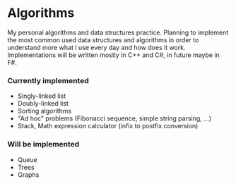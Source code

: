 # Algorithms

My personal algorithms and data structures practice. Planning to implement the most common used data structures and algorithms in order to understand more what I use every day and how does it work. Implementations will be written mostly in C++ and C#, in future maybe in F#. 

### Currently implemented
* Singly-linked list
* Doubly-linked list
* Sorting algorithms
* "Ad hoc" problems (Fibonacci sequence, simple string parsing, ...)
* Stack, Math expression calculator (infix to postfix conversion)

### Will be implemented
* Queue
* Trees
* Graphs
